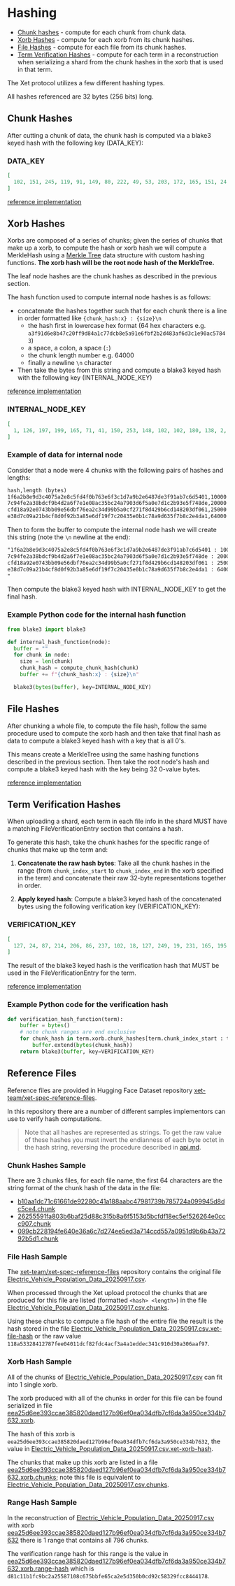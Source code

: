 # Hashing

- [Chunk hashes](#chunk-hashes) - compute for each chunk from chunk data.
- [Xorb Hashes](#xorb-hashes) - compute for each xorb from its chunk hashes.
- [File Hashes](#file-hashes) - compute for each file from its chunk hashes.
- [Term Verification Hashes](#term-verification-hashes) - compute for each term in a reconstruction when serializing a shard from the chunk hashes in the xorb that is used in that term.

The Xet protocol utilizes a few different hashing types.

All hashes referenced are 32 bytes (256 bits) long.

## Chunk Hashes

After cutting a chunk of data, the chunk hash is computed via a blake3 keyed hash with the following key (DATA_KEY):

### DATA_KEY

```json
[
  102, 151, 245, 119, 91, 149, 80, 222, 49, 53, 203, 172, 165, 151, 24, 28, 157, 228, 33, 16, 155, 235, 43, 88, 180, 208, 176, 75, 147, 173, 242, 41
]
```

[reference implementation](https://github.com/huggingface/xet-core/blob/main/merklehash/src/data_hash.rs#L308-L311)

## Xorb Hashes

Xorbs are composed of a series of chunks; given the series of chunks that make up a xorb, to compute the hash or xorb hash we will compute a MerkleHash using a [Merkle Tree](https://en.wikipedia.org/wiki/Merkle_tree) data structure with custom hashing functions.
**The xorb hash will be the root node hash of the MerkleTree.**

The leaf node hashes are the chunk hashes as described in the previous section.

The hash function used to compute internal node hashes is as follows:

- concatenate the hashes together such that for each chunk there is a line in order formatted like `{chunk_hash:x} : {size}\n`
  - the hash first in lowercase hex format (64 hex characters e.g. `a3f91d6e8b47c20ff9d84a1c77dcb8e5a91e6fbf2b2d483af6d3c1e90ac57843`)
  - a space, a colon, a space (` : `)
  - the chunk length number e.g. 64000
  - finally a newline `\n` character
- Then take the bytes from this string and compute a blake3 keyed hash with the following key (INTERNAL_NODE_KEY)

[reference implementation](https://github.com/huggingface/xet-core/blob/main/merklehash/src/aggregated_hashes.rs#L103-L109)

### INTERNAL_NODE_KEY

```json
[
  1, 126, 197, 199, 165, 71, 41, 150, 253, 148, 102, 102, 180, 138, 2, 230, 93, 221, 83, 111, 55, 199, 109, 210, 248, 99, 82, 230, 74, 83, 113, 63
]
```

### Example of data for internal node

Consider that a node were 4 chunks with the following pairs of hashes and lengths:

```txt
hash,length (bytes)
1f6a2b8e9d3c4075a2e8c5fd4f0b763e6f3c1d7a9b2e6487de3f91ab7c6d5401,10000
7c94fe2a38bdcf9b4d2a6f7e1e08ac35bc24a7903d6f5a0e7d1c2b93e5f748de,20000
cfd18a92e0743bb09e56dbf76ea2c34d99b5a0cf271f8d429b6cd148203df061,25000
e38d7c09a21b4cf8d0f92b3a85e6df19f7c20435e0b1c78a9d635f7b8c2e4da1,64000
```

Then to form the buffer to compute the internal node hash we will create this string (note the `\n` newline at the end):

```txt
"1f6a2b8e9d3c4075a2e8c5fd4f0b763e6f3c1d7a9b2e6487de3f91ab7c6d5401 : 10000
7c94fe2a38bdcf9b4d2a6f7e1e08ac35bc24a7903d6f5a0e7d1c2b93e5f748de : 20000
cfd18a92e0743bb09e56dbf76ea2c34d99b5a0cf271f8d429b6cd148203df061 : 25000
e38d7c09a21b4cf8d0f92b3a85e6df19f7c20435e0b1c78a9d635f7b8c2e4da1 : 64000
"
```

Then compute the blake3 keyed hash with INTERNAL_NODE_KEY to get the final hash.

### Example Python code for the internal hash function

```python
from blake3 import blake3

def internal_hash_function(node):
  buffer = ""
  for chunk in node:
    size = len(chunk)
    chunk_hash = compute_chunk_hash(chunk)
    buffer += f"{chunk_hash:x} : {size}\n"

  blake3(bytes(buffer), key=INTERNAL_NODE_KEY)
```

## File Hashes

After chunking a whole file, to compute the file hash, follow the same procedure used to compute the xorb hash and then take that final hash as data to compute a blake3 keyed hash with a key that is all 0's.

This means create a MerkleTree using the same hashing functions described in the previous section.
Then take the root node's hash and compute a blake3 keyed hash with the key being 32 0-value bytes.

[reference implementation](https://github.com/huggingface/xet-core/blob/main/merklehash/src/aggregated_hashes.rs#L123-L125)

## Term Verification Hashes

When uploading a shard, each term in each file info in the shard MUST have a matching FileVerificationEntry section that contains a hash.

To generate this hash, take the chunk hashes for the specific range of chunks that make up the term and:

1. **Concatenate the raw hash bytes**: Take all the chunk hashes in the range (from `chunk_index_start` to `chunk_index_end` in the xorb specified in the term) and concatenate their raw 32-byte representations together in order.

2. **Apply keyed hash**: Compute a blake3 keyed hash of the concatenated bytes using the following verification key (VERIFICATION_KEY):

### VERIFICATION_KEY

```json
[
  127, 24, 87, 214, 206, 86, 237, 102, 18, 127, 249, 19, 231, 165, 195, 243, 164, 205, 38, 213, 181, 219, 73, 230, 65, 36, 152, 127, 40, 251, 148, 195
]
```

The result of the blake3 keyed hash is the verification hash that MUST be used in the FileVerificationEntry for the term.

[reference implementation](https://github.com/huggingface/xet-core/blob/main/mdb_shard/src/chunk_verification.rs#L4-L16)

### Example Python code for the verification hash

```python
def verification_hash_function(term):
    buffer = bytes()
    # note chunk ranges are end exclusive
    for chunk_hash in term.xorb.chunk_hashes[term.chunk_index_start : term.chunk_index_end]:
        buffer.extend(bytes(chunk_hash))
    return blake3(buffer, key=VERIFICATION_KEY)
```

## Reference Files

Reference files are provided in Hugging Face Dataset repository [xet-team/xet-spec-reference-files](https://huggingface.co/datasets/xet-team/xet-spec-reference-files).

In this repository there are a number of different samples implementors can use to verify hash computations.

> Note that all hashes are represented as strings.
To get the raw value of these hashes you must invert the endianness of each byte octet in the hash string, reversing the procedure described in [api.md](../spec/api.md#converting-hashes-to-strings).

### Chunk Hashes Sample

There are 3 chunks files, for each file name, the first 64 characters are the string format of the chunk hash of the data in the file:

- [b10aa1dc71c61661de92280c41a188aabc47981739b785724a099945d8dc5ce4.chunk](https://huggingface.co/datasets/xet-team/xet-spec-reference-files/blob/main/b10aa1dc71c61661de92280c41a188aabc47981739b785724a099945d8dc5ce4.chunk)
- [26255591fa803b6baf25d88c315b8a6f5153d5bcfdf18ec5ef526264e0ccc907.chunk](https://huggingface.co/datasets/xet-team/xet-spec-reference-files/blob/main/26255591fa803b6baf25d88c315b8a6f5153d5bcfdf18ec5ef526264e0ccc907.chunk)
- [099cb228194fe640e36a6c7d274ee5ed3a714ccd557a0951d9b6b43a7292b5d1.chunk](https://huggingface.co/datasets/xet-team/xet-spec-reference-files/blob/main/099cb228194fe640e36a6c7d274ee5ed3a714ccd557a0951d9b6b43a7292b5d1.chunk)

### File Hash Sample

The [xet-team/xet-spec-reference-files](https://huggingface.co/datasets/xet-team/xet-spec-reference-files) repository contains the original file [Electric_Vehicle_Population_Data_20250917.csv](https://huggingface.co/datasets/xet-team/xet-spec-reference-files/blob/main/Electric_Vehicle_Population_Data_20250917.csv).

When processed through the Xet upload protocol the chunks that are produced for this file are listed (formatted `<hash> <length>`) in the file [Electric_Vehicle_Population_Data_20250917.csv.chunks](https://huggingface.co/datasets/xet-team/xet-spec-reference-files/blob/main/Electric_Vehicle_Population_Data_20250917.csv.chunks).

Using these chunks to compute a file hash of the entire file the result is the hash stored in the file [Electric_Vehicle_Population_Data_20250917.csv.xet-file-hash](https://huggingface.co/datasets/xet-team/xet-spec-reference-files/blob/main/Electric_Vehicle_Population_Data_20250917.csv.xet-file-hash) or the raw value `118a53328412787fee04011dcf82fdc4acf3a4a1eddec341c910d30a306aaf97`.

### Xorb Hash Sample

All of the chunks of [Electric_Vehicle_Population_Data_20250917.csv](https://huggingface.co/datasets/xet-team/xet-spec-reference-files/blob/main/Electric_Vehicle_Population_Data_20250917.csv) can fit into 1 single xorb.

The xorb produced with all of the chunks in order for this file can be found serialized in file [eea25d6ee393ccae385820daed127b96ef0ea034dfb7cf6da3a950ce334b7632.xorb](https://huggingface.co/datasets/xet-team/xet-spec-reference-files/blob/main/eea25d6ee393ccae385820daed127b96ef0ea034dfb7cf6da3a950ce334b7632.xorb).

The hash of this xorb is `eea25d6ee393ccae385820daed127b96ef0ea034dfb7cf6da3a950ce334b7632`, the value in [Electric_Vehicle_Population_Data_20250917.csv.xet-xorb-hash](https://huggingface.co/datasets/xet-team/xet-spec-reference-files/blob/main/Electric_Vehicle_Population_Data_20250917.csv.xet-xorb-hash).

The chunks that make up this xorb are listed in a file [eea25d6ee393ccae385820daed127b96ef0ea034dfb7cf6da3a950ce334b7632.xorb.chunks](https://huggingface.co/datasets/xet-team/xet-spec-reference-files/blob/main/eea25d6ee393ccae385820daed127b96ef0ea034dfb7cf6da3a950ce334b7632.xorb.chunks); note this file is equivalent to [Electric_Vehicle_Population_Data_20250917.csv.chunks](https://huggingface.co/datasets/xet-team/xet-spec-reference-files/blob/main/Electric_Vehicle_Population_Data_20250917.csv.chunks).

### Range Hash Sample

In the reconstruction of [Electric_Vehicle_Population_Data_20250917.csv](https://huggingface.co/datasets/xet-team/xet-spec-reference-files/blob/main/Electric_Vehicle_Population_Data_20250917.csv) with xorb [eea25d6ee393ccae385820daed127b96ef0ea034dfb7cf6da3a950ce334b7632](https://huggingface.co/datasets/xet-team/xet-spec-reference-files/blob/main/eea25d6ee393ccae385820daed127b96ef0ea034dfb7cf6da3a950ce334b7632.xorb) there is 1 range that contains all 796 chunks.

The verification range hash for this range is the value in [eea25d6ee393ccae385820daed127b96ef0ea034dfb7cf6da3a950ce334b7632.xorb.range-hash](https://huggingface.co/datasets/xet-team/xet-spec-reference-files/blob/main/eea25d6ee393ccae385820daed127b96ef0ea034dfb7cf6da3a950ce334b7632.xorb.range-hash) which is `d81c11b1fc9bc2a25587108c675bbfe65ca2e5d350b0cd92c58329fcc8444178`.
